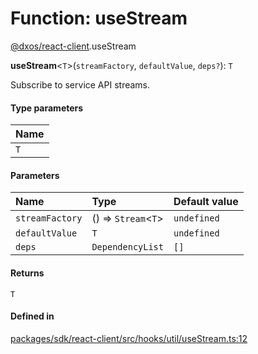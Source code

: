 # Function: useStream

[@dxos/react-client](../modules/dxos_react_client.md).useStream

**useStream**<`T`\>(`streamFactory`, `defaultValue`, `deps?`): `T`

Subscribe to service API streams.

#### Type parameters

| Name |
| :------ |
| `T` |

#### Parameters

| Name | Type | Default value |
| :------ | :------ | :------ |
| `streamFactory` | () => `Stream`<`T`\> | `undefined` |
| `defaultValue` | `T` | `undefined` |
| `deps` | `DependencyList` | `[]` |

#### Returns

`T`

#### Defined in

[packages/sdk/react-client/src/hooks/util/useStream.ts:12](https://github.com/dxos/dxos/blob/db8188dae/packages/sdk/react-client/src/hooks/util/useStream.ts#L12)
